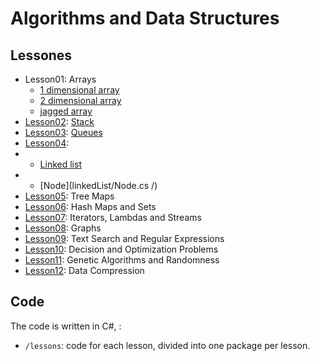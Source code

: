 # Algorithms and Data Structures


## Lessones

* Lesson01: Arrays
   * [1 dimensional array](Array/Program.cs)
   * [2 dimensional array](array2d/Program.cs)
   * [jagged array](jaggedArray/Program.cs)
* [Lesson02](stack/): [Stack](stack/StackArray.cs)
* [Lesson03](queue/): [Queues](queue/Queue.cs)
* [Lesson04](linkedList/):
*   * [Linked list](linkedList/SingleLinkedList.cs)
*   * [Node](linkedList/Node.cs /)
* [Lesson05](docs/slides/05/05_tree_maps.pdf): Tree Maps
* [Lesson06](docs/slides/06/06_hash_maps.pdf): Hash Maps and Sets
* [Lesson07](docs/slides/07/07_streams.pdf): Iterators, Lambdas and Streams
* [Lesson08](docs/slides/08/08_graphs.pdf): Graphs
* [Lesson09](docs/slides/09/09_regex.pdf): Text Search and Regular Expressions
* [Lesson10](docs/slides/10/10_optimization.pdf): Decision and Optimization Problems
* [Lesson11](docs/slides/11/11_genetic.pdf): Genetic Algorithms and Randomness
* [Lesson12](docs/slides/12/12_compression.pdf): Data Compression

## Code

The code is written in C#, :
* `/lessons`: code for each lesson, divided into one package per lesson.

